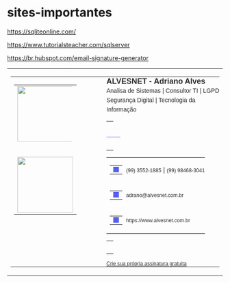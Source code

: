# sites-importantes

https://sqliteonline.com/

https://www.tutorialsteacher.com/sqlserver

https://br.hubspot.com/email-signature-generator

<table cellpadding="0" cellspacing="0" class="sc-gPEVay eQYmiW" style="vertical-align: -webkit-baseline-middle; font-size: medium; font-family: Arial;"><tbody><tr><td><table cellpadding="0" cellspacing="0" class="sc-gPEVay eQYmiW" style="vertical-align: -webkit-baseline-middle; font-size: medium; font-family: Arial;"><tbody><tr><td style="vertical-align: top;"><table cellpadding="0" cellspacing="0" class="sc-gPEVay eQYmiW" style="vertical-align: -webkit-baseline-middle; font-size: medium; font-family: Arial;"><tbody><tr><td class="sc-TOsTZ kjYrri" style="text-align: center;"><img src="https://drive.google.com/uc?id=1KEONisidWh7erLlIPCXRxBUfMvy0VJc6" role="presentation" width="130" class="sc-cHGsZl bHiaRe" style="max-width: 128px; display: block;"></td></tr><tr><td height="30"></td></tr><tr><td class="sc-TOsTZ kjYrri" style="text-align: center;"><img src="https://drive.google.com/uc?id=1BCdbaj4z5C1jPgJxZ8QHKSNOxgR3jUsq" role="presentation" width="130" class="sc-cHGsZl bHiaRe" style="max-width: 130px; display: block;"></td></tr></tbody></table></td><td width="46"><div></div></td><td style="padding: 0px; vertical-align: middle;"><h3 color="#2e2c2c" class="sc-fBuWsC eeihxG" style="margin: 0px; font-size: 18px; color: rgb(46, 44, 44);"><span>ALVESNET -</span><span>&nbsp;</span><span>Adriano Alves</span></h3><p color="#2e2c2c" font-size="medium" class="sc-fMiknA bxZCMx" style="margin: 0px; color: rgb(46, 44, 44); font-size: 14px; line-height: 22px;"><span>Analisa de Sistemas | Consultor TI | LGPD</span></p><p color="#2e2c2c" font-size="medium" class="sc-dVhcbM fghLuF" style="margin: 0px; font-weight: 500; color: rgb(46, 44, 44); font-size: 14px; line-height: 22px;"><span>Segurança Digital | Tecnologia da Informação</span></p><table cellpadding="0" cellspacing="0" class="sc-gPEVay eQYmiW" style="vertical-align: -webkit-baseline-middle; font-size: medium; font-family: Arial; width: 100%;"><tbody><tr><td height="30"></td></tr><tr><td color="#545ff2" direction="horizontal" height="1" class="sc-jhAzac hmXDXQ" style="width: 100%; border-bottom: 1px solid rgb(84, 95, 242); border-left: none; display: block;"></td></tr><tr><td height="30"></td></tr></tbody></table><table cellpadding="0" cellspacing="0" class="sc-gPEVay eQYmiW" style="vertical-align: -webkit-baseline-middle; font-size: medium; font-family: Arial;"><tbody><tr height="25" style="vertical-align: middle;"><td width="30" style="vertical-align: middle;"><table cellpadding="0" cellspacing="0" class="sc-gPEVay eQYmiW" style="vertical-align: -webkit-baseline-middle; font-size: medium; font-family: Arial;"><tbody><tr><td style="vertical-align: bottom;"><span color="#545ff2" width="11" class="sc-jlyJG bbyJzT" style="display: block; background-color: rgb(84, 95, 242);"><img src="https://cdn2.hubspot.net/hubfs/53/tools/email-signature-generator/icons/phone-icon-2x.png" color="#545ff2" width="13" class="sc-iRbamj blSEcj" style="display: block; background-color: rgb(84, 95, 242);"></span></td></tr></tbody></table></td><td style="padding: 0px; color: rgb(46, 44, 44);"><a href="tel:(99) 3552-1885" color="#2e2c2c" class="sc-gipzik iyhjGb" style="text-decoration: none; color: rgb(46, 44, 44); font-size: 12px;"><span>(99) 3552-1885</span></a> | <a href="tel:(99) 98468-3041" color="#2e2c2c" class="sc-gipzik iyhjGb" style="text-decoration: none; color: rgb(46, 44, 44); font-size: 12px;"><span>(99) 98468-3041</span></a></td></tr><tr height="25" style="vertical-align: middle;"><td width="30" style="vertical-align: middle;"><table cellpadding="0" cellspacing="0" class="sc-gPEVay eQYmiW" style="vertical-align: -webkit-baseline-middle; font-size: medium; font-family: Arial;"><tbody><tr><td style="vertical-align: bottom;"><span color="#545ff2" width="11" class="sc-jlyJG bbyJzT" style="display: block; background-color: rgb(84, 95, 242);"><img src="https://cdn2.hubspot.net/hubfs/53/tools/email-signature-generator/icons/email-icon-2x.png" color="#545ff2" width="13" class="sc-iRbamj blSEcj" style="display: block; background-color: rgb(84, 95, 242);"></span></td></tr></tbody></table></td><td style="padding: 0px;"><a href="mailto:adrano@alvesnet.com.br" color="#2e2c2c" class="sc-gipzik iyhjGb" style="text-decoration: none; color: rgb(46, 44, 44); font-size: 12px;"><span>adrano@alvesnet.com.br</span></a></td></tr><tr height="25" style="vertical-align: middle;"><td width="30" style="vertical-align: middle;"><table cellpadding="0" cellspacing="0" class="sc-gPEVay eQYmiW" style="vertical-align: -webkit-baseline-middle; font-size: medium; font-family: Arial;"><tbody><tr><td style="vertical-align: bottom;"><span color="#545ff2" width="11" class="sc-jlyJG bbyJzT" style="display: block; background-color: rgb(84, 95, 242);"><img src="https://cdn2.hubspot.net/hubfs/53/tools/email-signature-generator/icons/link-icon-2x.png" color="#545ff2" width="13" class="sc-iRbamj blSEcj" style="display: block; background-color: rgb(84, 95, 242);"></span></td></tr></tbody></table></td><td style="padding: 0px;"><a href="https://www.alvesnet.com.br" color="#2e2c2c" class="sc-gipzik iyhjGb" style="text-decoration: none; color: rgb(46, 44, 44); font-size: 12px;"><span>https://www.alvesnet.com.br</span></a></td></tr></tbody></table><table cellpadding="0" cellspacing="0" class="sc-gPEVay eQYmiW" style="vertical-align: -webkit-baseline-middle; font-size: medium; font-family: Arial;"><tbody><tr><td height="30"></td></tr></tbody></table><a href="https://www.br.hubspot.com/email-signature-generator?utm_source=create-signature" target="_blank" rel="noopener noreferrer" class="sc-gisBJw kDlVKO" style="font-size: 12px; display: block; color: rgb(46, 44, 44);">Crie sua própria assinatura gratuita</a></td></tr></tbody></table></td></tr></tbody></table>

